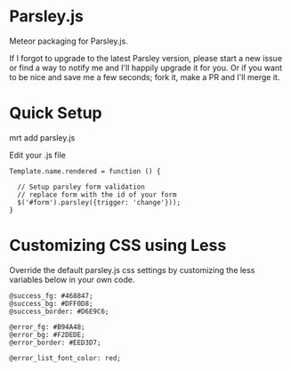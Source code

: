 Parsley.js
==========

Meteor packaging for Parsley.js.

If I forgot to upgrade to the latest Parsley version, please start a new issue
or find a way to notify me and I'll happily upgrade it for you. Or if you want
to be nice and save me a few seconds; fork it, make a PR and I'll merge it.

Quick Setup 
===========
mrt add parsley.js

Edit your .js file

```
Template.name.rendered = function () {

  // Setup parsley form validation
  // replace form with the id of your form
  $('#form').parsley({trigger: 'change'}));
}
```


Customizing CSS using Less
==========================

Override the default parsley.js css settings by customizing the less variables below in your own code.

```
@success_fg: #468847;
@success_bg: #DFF0D8;
@success_border: #D6E9C6;

@error_fg: #B94A48;
@error_bg: #F2DEDE;
@error_border: #EED3D7;

@error_list_font_color: red;
```

